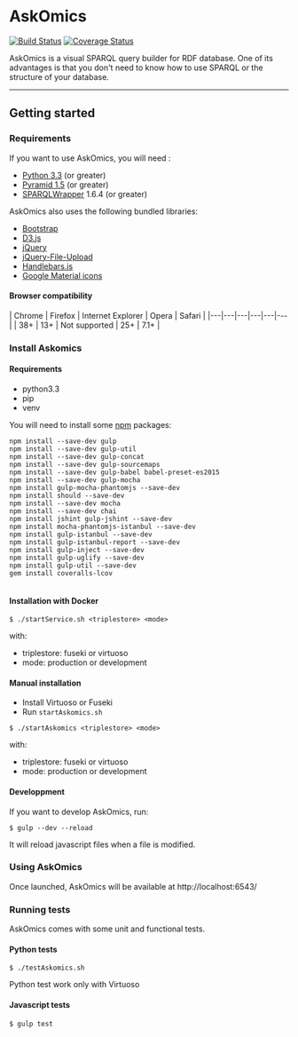 # AskOmics

[![Build Status](https://travis-ci.org/askomics/askomics.svg?branch=master)](https://travis-ci.org/askomics/askomics)
[![Coverage Status](https://coveralls.io/repos/github/askomics/askomics/badge.svg?branch=master)](https://coveralls.io/github/askomics/askomics?branch=v2.0)


AskOmics is a visual SPARQL query builder for RDF database. One of its advantages
is that you don't need to know how to use SPARQL or the structure of your database.

------------------
## Getting started

### Requirements

If you want to use AskOmics, you will need :

* [Python 3.3](https://www.python.org/downloads/) (or greater)
* [Pyramid 1.5](http://www.pylonsproject.org) (or greater)
* [SPARQLWrapper](https://rdflib.github.io/sparqlwrapper/) 1.6.4 (or greater)

AskOmics also uses the following bundled libraries:

* [Bootstrap](http://getbootstrap.com)
* [D3.js](http://d3js.org)
* [jQuery](http://jquery.com)
* [jQuery-File-Upload](https://github.com/blueimp/jQuery-File-Upload)
* [Handlebars.js](http://handlebarsjs.com/)
* [Google Material icons](https://design.google.com/icons/)

#### Browser compatibility

| Chrome | Firefox | Internet Explorer | Opera | Safari |
|---|---|---|---|---|---|
| 38+  | 13+  | Not supported  | 25+  |  7.1+ |

### Install Askomics

#### Requirements

+ python3.3
+ pip
+ venv

You will need to install some [npm](https://www.npmjs.com/package/npm) packages:

```
npm install --save-dev gulp
npm install --save-dev gulp-util
npm install --save-dev gulp-concat
npm install --save-dev gulp-sourcemaps
npm install --save-dev gulp-babel babel-preset-es2015
npm install --save-dev gulp-mocha
npm install gulp-mocha-phantomjs --save-dev
npm install should --save-dev
npm install --save-dev mocha
npm install --save-dev chai
npm install jshint gulp-jshint --save-dev
npm install mocha-phantomjs-istanbul --save-dev
npm install gulp-istanbul --save-dev
npm install gulp-istanbul-report --save-dev
npm install gulp-inject --save-dev
npm install gulp-uglify --save-dev
npm install gulp-util --save-dev
gem install coveralls-lcov


```

#### Installation with Docker


```
$ ./startService.sh <triplestore> <mode>
```
with:

+ triplestore: fuseki or virtuoso
+ mode: production or development

#### Manual installation

+ Install  Virtuoso or Fuseki
+ Run `startAskomics.sh`

```
$ ./startAskomics <triplestore> <mode>
```
with:

+ triplestore: fuseki or virtuoso
+ mode: production or development
#### Developpment

If you want to develop AskOmics, run:

```
$ gulp --dev --reload
```
It will reload javascript files when a file is modified.

### Using AskOmics

Once launched, AskOmics will be available at http://localhost:6543/

### Running tests

AskOmics comes with some unit and functional tests.

#### Python tests

```
$ ./testAskomics.sh
```
Python test work only with Virtuoso

#### Javascript tests

```
$ gulp test
```

